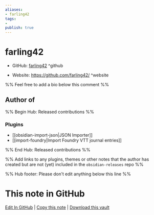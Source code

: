 ```yaml
---
aliases:
- farling42
tags:
- 
publish: true
---
```


# farling42

- GitHub: [farling42](https://github.com/farling42/) ^github
<!-- - Discord: `@` ^discord-->
- Website: <https://github.com/farling42/> ^website
<!-- - [[Publish sites|Publish site]]: ^publish-->

%% Feel free to add a bio below this comment %%


## Author of

%% Begin Hub: Released contributions %%
### Plugins
- [[obsidian-import-json|JSON Importer]]
- [[import-foundry|Import Foundry VTT journal entries]]

%% End Hub: Released contributions %%

%% Add links to any plugins, themes or other notes that the author has created but are not (yet) included in the `obsidian-releases` repo %%

<!--
### Unlisted plugins
-->

<!--
### Others

- 
-->

<!--
## Sponsor this author

- [[GitHub sponsors]]: [Sponsor @farling42 on GitHub Sponsors](https://github.com/sponsors/farling42) ^github-sponsor
- [[Buy me a coffee]]: ^buy-me-a-coffee
- [[PayPal]]: ^paypal
- [[Patreon]]: ^patreon

-->

<!--
## Follow this author

- [[YouTube Channels|On YouTube]]: ^youtube
- Twitter: ^twitter
- ...
-->

%% Hub footer: Please don't edit anything below this line %%

# This note in GitHub

<span class="git-footer">[Edit In GitHub](https://github.dev/obsidian-community/obsidian-hub/blob/main/01%20-%20Community/People/farling42.md "git-hub-edit-note") | [Copy this note](https://raw.githubusercontent.com/obsidian-community/obsidian-hub/main/01%20-%20Community/People/farling42.md "git-hub-copy-note") | [Download this vault](https://github.com/obsidian-community/obsidian-hub/archive/refs/heads/main.zip "git-hub-download-vault") </span>
